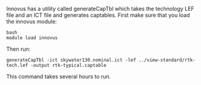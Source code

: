 Innovus has a utility called generateCapTbl which takes the technology LEF file and an ICT file and generates captables.
First make sure that you load the innovus module:
```
bash
module load innovus
```
Then run:
```
generateCapTbl -ict skywater130.nominal.ict -lef ../view-standard/rtk-tech.lef -output rtk-typical.captable
```
This command takes several hours to run.
